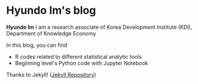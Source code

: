 # Hyundo Im's blog

**Hyundo Im**
I am a research associate of Korea Development Institute (KDI), Department of Knowledge Economy

In this blog, you can find
 - R codes related to different statistical analytic tools
 - Beginning level's Python code with Jupyter Notebook
 
 Thanks to Jekyll! ([Jekyll Repository](https://github.com/jekyll/jekyll))
